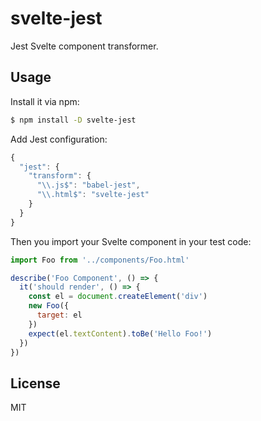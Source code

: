# svelte-jest

Jest Svelte component transformer.

## Usage

Install it via npm:

```sh
$ npm install -D svelte-jest
```

Add Jest configuration:

```js
{
  "jest": {
    "transform": {
      "\\.js$": "babel-jest",
      "\\.html$": "svelte-jest"
    }
  }
}
```

Then you import your Svelte component in your test code:

```js
import Foo from '../components/Foo.html'

describe('Foo Component', () => {
  it('should render', () => {
    const el = document.createElement('div')
    new Foo({
      target: el
    })
    expect(el.textContent).toBe('Hello Foo!')
  })
})
```

## License

MIT
